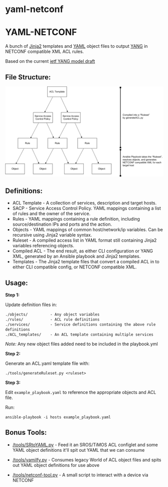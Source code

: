 # yaml-netconf

YAML-NETCONF
======================
A bunch of [Jinja2](http://jinja.pocoo.org/docs/dev/) templates and [YAML](http://docs.ansible.com/ansible/YAMLSyntax.html) object files to output [YANG](https://tools.ietf.org/html/rfc6020) in NETCONF compatible XML ACL rules.

Based on the current [ietf YANG model draft](https://tools.ietf.org/html/draft-ietf-netmod-acl-model-06)

File Structure:
---------------

![File Structure](https://github.com/detobate/yaml-netconf/raw/master/docs/file_structure.png)


Definitions:
-----------------

* ACL Template - A collection of services, description and target hosts.
* SACP - Service Access Control Policy. YAML mappings containing a list of rules and the owner of the service.
* Rules - YAML mappings containing a rule definition, including source/destination IPs and ports and the action.
* Objects - YAML mappings of common host/network/ip variables.  Can be recursive using Jinja2 variable syntax.
* Ruleset - A compiled access list in YAML format still containing Jinja2 variables referencing objects.
* Compiled ACL - The end result, as either CLI configuration or YANG XML, generated by an Ansible playbook and Jinja2 templates.
* Templates - The Jinja2 template files that convert a compiled ACL in to either CLI compatible config, or NETCONF compatible XML.


Usage:
------

**Step 1:**

Update definition files in:

    ./objects/          - Any object variables
    ./rules/            - ACL rule definitions
    ./services/         - Service definitions containing the above rule definitions
    ./ACL_templates/    - An ACL template containing multiple services

*Note:* Any new object files added need to be included in the playbook.yml


**Step 2:**

Generate an ACL.yaml template file with:

    ./tools/generateRuleset.py <ruleset>


**Step 3:**

Edit `example_playbook.yaml` to reference the appropriate objects and ACL file.

Run:

    ansible-playbook -i hosts example_playbook.yaml



Bonus Tools:
------------

- [/tools/SRtoYAML.py](https://github.com/detobate/yaml-netconf/blob/master/tools/SRtoYAML.py) - Feed it an SROS/TiMOS ACL configlet and some YAML object definitions it'll spit out YAML that we can consume

- [/tools/yamilfy.py](https://github.com/detobate/yaml-netconf/blob/master/tools/yamlify.py) - Consumes legacy World of ACL object files and spits out YAML object definitions for use above

- [/tools/netconf-tool.py](https://github.com/detobate/yaml-netconf/blob/master/tools/netconf-tool.py) - A small script to interact with a device via NETCONF
